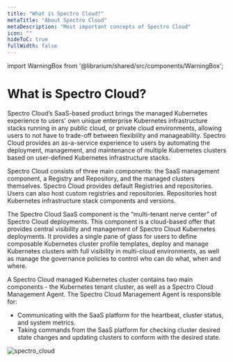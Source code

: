 ```yaml
---
title: "What is Spectro Cloud?"
metaTitle: "About Spectro Cloud"
metaDescription: "Most important concepts of Spectro Cloud"
icon: ""
hideToC: true
fullWidth: false
---
```


import WarningBox from '@librarium/shared/src/components/WarningBox';

# What is Spectro Cloud?

Spectro Cloud’s SaaS-based product brings the managed Kubernetes experience to users' own unique enterprise Kubernetes infrastructure stacks running in any public cloud, or private cloud environments, allowing users to not have to trade-off between flexibility and manageability. Spectro Cloud provides an as-a-service experience to users by automating the deployment, management, and maintenance of multiple Kubernetes clusters based on user-defined Kubernetes infrastructure stacks.

Spectro Cloud consists of three main components: the SaaS management component, a Registry and Repository, and the managed clusters themselves. Spectro Cloud provides default Registries and repositories. Users can also host custom registries and repositories. Repositories host Kubernetes infrastructure stack components and versions.

The Spectro Cloud SaaS component is the “multi-tenant  nerve center” of Spectro Cloud deployments. This component is a cloud-based offer that provides central visibility and management of Spectro Cloud Kubernetes deployments. It provides a single pane of glass for users to define composable Kubernetes cluster profile templates, deploy and manage Kubernetes clusters with full visibility in multi-cloud environments, as well as manage the governance policies to control who can do what, when and where.

A Spectro Cloud managed Kubernetes cluster contains two main components - the Kubernetes tenant cluster, as well as a Spectro Cloud Management Agent. The Spectro Cloud Management Agent is responsible for:

* Communicating with the SaaS platform for the heartbeat, cluster status, and system metrics.
* Taking commands from the SaaS platform for checking cluster desired state changes and updating clusters to conform with the desired state.

![spectro_cloud](/spectro_cloud.png)
